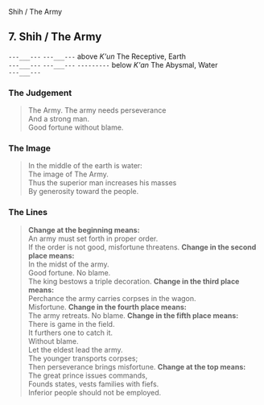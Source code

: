Shih / The Army
## 7. Shih / The Army
``---___---``
``---___---`` above _K'un_ The Receptive, Earth  
``---___---``
``---___---``
``---------`` below _K'an_ The Abysmal, Water  
``---___---``
### The Judgement
> The Army. The army needs perseverance  
 And a strong man.  
 Good fortune without blame.
### The Image
> In the middle of the earth is water:  
 The image of The Army.  
 Thus the superior man increases his masses  
 By generosity toward the people.
### The Lines

 > **Change at the beginning means:**  
 An army must set forth in proper order.  
 If the order is not good, misfortune threatens.
 > **Change in the second place means:**  
 In the midst of the army.  
 Good fortune. No blame.  
 The king bestows a triple decoration.
 > **Change in the third place means:**  
 Perchance the army carries corpses in the wagon.  
 Misfortune.
 > **Change in the fourth place means:**  
 The army retreats. No blame.
 > **Change in the fifth place means:**  
 There is game in the field.  
 It furthers one to catch it.  
 Without blame.  
 Let the eldest lead the army.  
 The younger transports corpses;  
 Then perseverance brings misfortune.
 > **Change at the top means:**  
 The great prince issues commands,  
 Founds states, vests families with fiefs.  
 Inferior people should not be employed.



